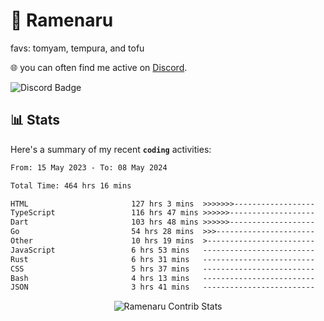 # 🍜 Ramenaru
favs: tomyam, tempura, and tofu

🌐 you can often find me active on [Discord](https://discordapp.com/users/503291004200157185).

![Discord Badge](https://dcbadge.vercel.app/api/shield/503291004200157185)

## 📊 Stats

Here's a summary of my recent **`coding`** activities:

<!--START_SECTION:waka-->

```txt
From: 15 May 2023 - To: 08 May 2024

Total Time: 464 hrs 16 mins

HTML                       127 hrs 3 mins  >>>>>>>------------------   27.37 %
TypeScript                 116 hrs 47 mins >>>>>>-------------------   25.16 %
Dart                       103 hrs 48 mins >>>>>>-------------------   22.36 %
Go                         54 hrs 28 mins  >>>----------------------   11.73 %
Other                      10 hrs 19 mins  >------------------------   02.23 %
JavaScript                 6 hrs 53 mins   -------------------------   01.48 %
Rust                       6 hrs 31 mins   -------------------------   01.40 %
CSS                        5 hrs 37 mins   -------------------------   01.21 %
Bash                       4 hrs 13 mins   -------------------------   00.91 %
JSON                       3 hrs 41 mins   -------------------------   00.80 %
```

<!--END_SECTION:waka-->

<div style="text-align: center;">
   <img align="center" src="https://github-readme-streak-stats.herokuapp.com/?user=Ramenaru&theme=dark&card_width=520" alt="Ramenaru Contrib Stats" />
</div>

